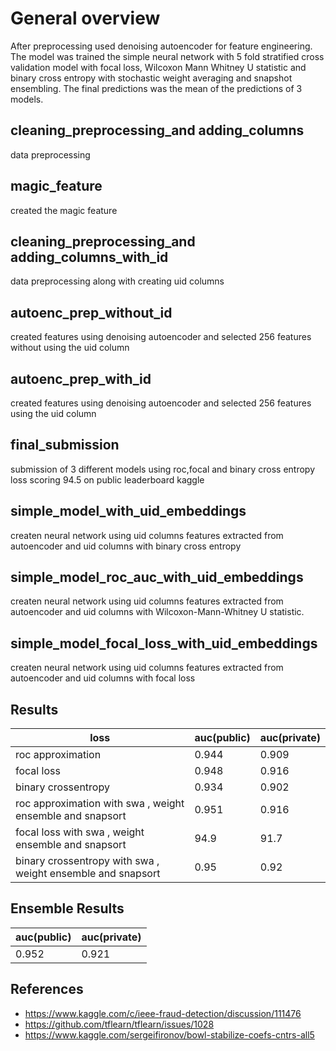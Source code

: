 # General overview
After preprocessing used denoising autoencoder for feature engineering. The model was trained the simple neural network with 5 fold stratified cross validation model with focal loss, Wilcoxon Mann Whitney U statistic  and binary cross entropy with stochastic weight averaging and snapshot ensembling. The final predictions was the mean of the predictions of 3 models. 

## cleaning_preprocessing_and adding_columns
data preprocessing

## magic_feature
created the magic feature

## cleaning_preprocessing_and adding_columns_with_id
data preprocessing along with creating uid columns

## autoenc_prep_without_id 
created features using denoising autoencoder and selected 256 features without using the uid column

## autoenc_prep_with_id
created features using denoising autoencoder and selected 256 features using the uid column

## final_submission
submission of 3 different models using roc,focal and binary cross entropy loss scoring 94.5 on public leaderboard kaggle

## simple_model_with_uid_embeddings
createn neural network using uid columns features extracted from autoencoder and uid columns with binary cross entropy

## simple_model_roc_auc_with_uid_embeddings
createn neural network using uid columns features extracted from autoencoder and uid columns with Wilcoxon-Mann-Whitney U statistic.

## simple_model_focal_loss_with_uid_embeddings
createn neural network using uid columns features extracted from autoencoder and uid columns with focal loss




## Results

loss  | auc(public)|auc(private)
--- | --- | ---
roc approximation | 0.944 | 0.909
focal loss | 0.948 | 0.916
binary crossentropy | 0.934 | 0.902
roc approximation with swa , weight ensemble and snapsort| 0.951 | 0.916
focal loss with swa , weight ensemble and snapsort| 94.9 | 91.7
binary crossentropy with swa , weight ensemble and snapsort| 0.95 | 0.92


## Ensemble Results

 auc(public)|auc(private)
 --- | ---
 0.952 | 0.921


## References
- https://www.kaggle.com/c/ieee-fraud-detection/discussion/111476
- https://github.com/tflearn/tflearn/issues/1028
- https://www.kaggle.com/sergeifironov/bowl-stabilize-coefs-cntrs-all5

